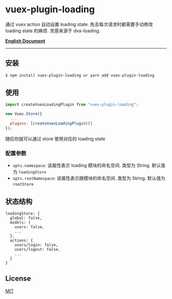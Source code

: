 # vuex-plugin-loading

通过 vuex action 自动设置 loading state. 免去每次请求时都需要手动修改 loading state 的麻烦. 灵感来源于 dva-loading.

[**English Document**](./README_EN.md)

---

## 安装

```bash
$ npm install vuex-plugin-loading or yarn add vuex-plugin-loading
```

## 使用

```javascript
import createVuexLoadingPlugin from "vuex-plugin-loading";

new Vuex.Store({
  ...
  plugins: [createVuexLoadingPlugin()]
});
```

随后你就可以通过 store 使用对应的 loading state

### 配置参数

- `opts.namespace`: 该属性表示 loading 模块的命名空间. 类型为 String. 默认值为 `loadingStore`
- `opts.rootNamespace`: 该属性表示跟模块的命名空间. 类型为 String. 默认值为 `rootStore`

## 状态结构

```
loadingStore: {
  global: false,
  models: {
    users: false,
    ...
  },
  actions: {
    users/login: false,
    users/logout: false,
    ...
  }
}
```

## License

[MIT](https://tldrlegal.com/license/mit-license)
